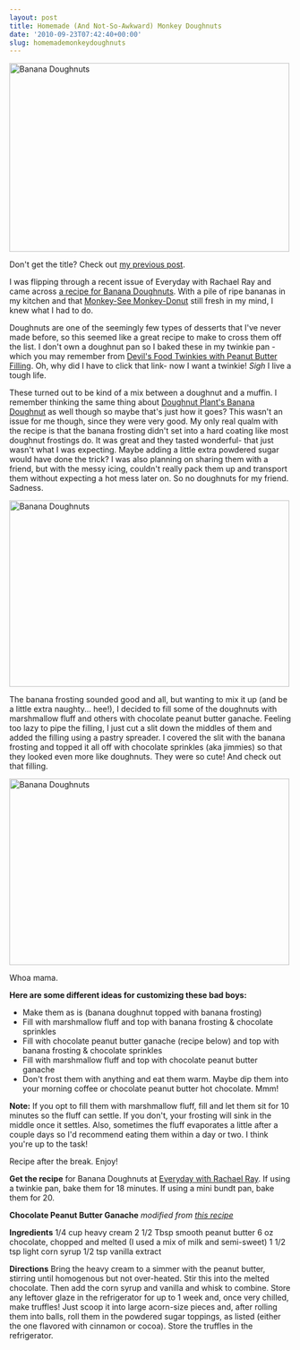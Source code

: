 ```yaml
---
layout: post
title: Homemade (And Not-So-Awkward) Monkey Doughnuts
date: '2010-09-23T07:42:40+00:00'
slug: homemademonkeydoughnuts
---
```

<a href="http://www.flickr.com/photos/kstar810/5000618693/" title="Banana Doughnuts by kstar810, on Flickr"><img src="http://farm5.static.flickr.com/4146/5000618693_95f7f5ac4b.jpg" width="500" height="337" alt="Banana Doughnuts" /></a>

Don't get the title? Check out <a href="http://www.cpbgallery.com/2010/09/17/awkward-monkey-donuts/">my previous post</a>.

I was flipping through a recent issue of Everyday with Rachael Ray and came across <a href="http://www.rachaelraymag.com/Recipes/rachael-ray-magazine-recipe-index/breakfast-brunch-recipes/Banana-Doughnuts-with-Banana-Frosting">a recipe for Banana Doughnuts</a>. With a pile of ripe bananas in my kitchen and that <a href="http://www.cpbgallery.com/2010/09/17/awkward-monkey-donuts/">Monkey-See Monkey-Donut</a> still fresh in my mind, I knew what I had to do. 

Doughnuts are one of the seemingly few types of desserts that I've never made before, so this seemed like a great recipe to make to cross them off the list. I don't own a doughnut pan so I baked these in my twinkie pan - which you may remember from <a href="http://www.cpbgallery.com/2009/04/02/devils-food-twinkies-with-peanut-butter-filling/">Devil's Food Twinkies with Peanut Butter Filling</a>. Oh, why did I have to click that link- now I want a twinkie! *Sigh* I live a tough life.

These turned out to be kind of a mix between a doughnut and a muffin. I remember thinking the same thing about <a href="http://www.cpbgallery.com/2010/05/03/doughnuts-donuts-doh-nuts/">Doughnut Plant's Banana Doughnut</a> as well though so maybe that's just how it goes? This wasn't an issue for me though, since they were very good. My only real qualm with the recipe is that the banana frosting didn't set into a hard coating like most doughnut frostings do. It was great and they tasted wonderful- that just wasn't what I was expecting. Maybe adding a little extra powdered sugar would have done the trick? I was also planning on sharing them with a friend, but with the messy icing, couldn't really pack them up and transport them without expecting a hot mess later on. So no doughnuts for my friend. Sadness.

<a href="http://www.flickr.com/photos/kstar810/5000618895/" title="Banana Doughnuts by kstar810, on Flickr"><img src="http://farm5.static.flickr.com/4110/5000618895_6b0a557149.jpg" width="500" height="333" alt="Banana Doughnuts" /></a>

The banana frosting sounded good and all, but wanting to mix it up (and be a little extra naughty... hee!), I decided to fill some of the doughnuts with marshmallow fluff and others with chocolate peanut butter ganache. Feeling too lazy to pipe the filling, I just cut a slit down the middles of them and added the filling using a pastry spreader. I covered the slit with the banana frosting and topped it all off with chocolate sprinkles (aka jimmies) so that they looked even more like doughnuts. They were so cute! And check out that filling.

<a href="http://www.flickr.com/photos/kstar810/5001220468/" title="Banana Doughnuts by kstar810, on Flickr"><img src="http://farm5.static.flickr.com/4146/5001220468_569c262151.jpg" width="500" height="333" alt="Banana Doughnuts" /></a>

Whoa mama.

<strong>Here are some different ideas for customizing these bad boys:</strong>
- Make them as is (banana doughnut topped with banana frosting)
- Fill with marshmallow fluff and top with banana frosting & chocolate sprinkles
- Fill with chocolate peanut butter ganache (recipe below) and top with banana frosting & chocolate sprinkles
- Fill with marshmallow fluff and top with chocolate peanut butter ganache
- Don't frost them with anything and eat them warm. Maybe dip them into your morning coffee or chocolate peanut butter hot chocolate. Mmm!

<strong>Note:</strong> If you opt to fill them with marshmallow fluff, fill and let them sit for 10 minutes so the fluff can settle. If you don't, your frosting will sink in the middle once it settles. Also, sometimes the fluff evaporates a little after a couple days so I'd recommend eating them within a day or two. I think you're up to the task!

Recipe after the break. Enjoy!

<!--more-->

<strong>Get the recipe</strong> for Banana Doughnuts at <a href="http://www.rachaelraymag.com/Recipes/rachael-ray-magazine-recipe-index/breakfast-brunch-recipes/Banana-Doughnuts-with-Banana-Frosting">Everyday with Rachael Ray</a>. If using a twinkie pan, bake them for 18 minutes. If using a mini bundt pan, bake them for 20. 

<div class="recipe">
<strong>Chocolate Peanut Butter Ganache</strong>
<em>modified from <a href="http://www.chabad.org/theJewishWoman/article_cdo/aid/785188/jewish/Doughnut-Glazes.htm">this recipe</a></em>

<strong>Ingredients</strong>
1/4 cup heavy cream
2 1/2 Tbsp smooth peanut butter
6 oz chocolate, chopped and melted (I used a mix of milk and semi-sweet)
1 1/2 tsp light corn syrup
1/2 tsp vanilla extract

<strong>Directions</strong>
Bring the heavy cream to a simmer with the peanut butter, stirring until homogenous but not over-heated. Stir this into the melted chocolate. Then add the corn syrup and vanilla and whisk to combine. Store any leftover glaze in the refrigerator for up to 1 week and, once very chilled, make truffles! Just scoop it into large acorn-size pieces and, after rolling them into balls, roll them in the powdered sugar toppings, as listed (either the one flavored with cinnamon or cocoa). Store the truffles in the refrigerator.
</div>
